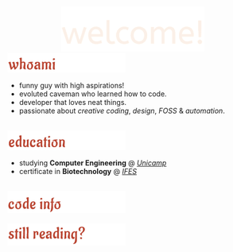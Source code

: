 <div name="header" align="center">
    <img height="" src="assets/welcome.gif"/>
</div>

<div name="whoami" align="left">
    <img src="assets/whoami.gif"/>
    <ul>
        <li>funny guy with high aspirations!</li>
        <li>evoluted caveman who learned how to code.</li>
        <li>developer that loves neat things.</li>
        <li>passionate about <i>creative coding</i>, <i>design</i>, <i>FOSS</i> & <i>automation</i>.</li>
    </ul>
    <br>
</div>

<div name="education" align="left">
    <img src="assets/education.gif"/>
    <ul>
        <li>
            studying <b>Computer Engineering</b> @ <a href="https://www.unicamp.br/unicamp/" target="_blank"><i>Unicamp</i></a>
        </li>
        <li>
            certificate in <b>Biotechnology</b> @ <a href="https://www.ifes.edu.br/" target="_blank"><i>IFES</i></a>
        </li>
    </ul>
    <br>
</div>

<div name="code-info">
    <img src="assets/code-info.gif"/>
    <br>
    <picture>
    <source
      srcset="https://github-readme-stats.vercel.app/api?username=icarochiabai&show_icons=true&theme=transparent&title_color=bb4430&icon_color=bb4430&hide_border=true&rank_icon=github&text_color=ebf5ee"
      media="(prefers-color-scheme: dark)"
    />
    <source
      srcset="https://github-readme-stats.vercel.app/api?username=icarochiabai&show_icons=true&theme=transparent&title_color=bb4430&icon_color=bb4430&hide_border=true&rank_icon=github&text_color=231f20"
      media="(prefers-color-scheme: light), (prefers-color-scheme: no-preference)"
    />
    <img align="center"/>
    </picture>
    <picture>
    <source
      srcset="https://github-readme-stats.vercel.app/api/top-langs/?username=icarochiabai&theme=transparent&title_color=bb4430&hide_border=true&layout=compact&text_color=ebf5ee"
      media="(prefers-color-scheme: dark)"
    />
    <source
      srcset="https://github-readme-stats.vercel.app/api/top-langs/?username=icarochiabai&theme=transparent&title_color=bb4430&hide_border=true&layout=compact&text_color=231f20"
      media="(prefers-color-scheme: light), (prefers-color-scheme: no-preference)"
    />
    <img align="center"/>
    </picture>
    <br>
</div>

<div name="still-reading" align="left">
    <img src="assets/still-reading.gif"/>
</div>